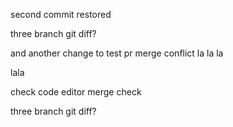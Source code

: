 second commit 
restored



three branch
git diff?


and another change to test pr merge conflict
la la la

lala

check code editor
merge check



three branch
git diff?

